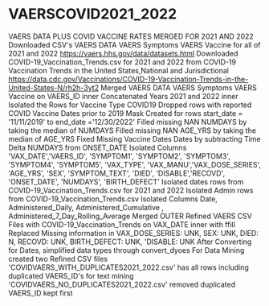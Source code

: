 # VAERSCOVID2021_2022
VAERS DATA PLUS COVID VACCINE RATES MERGED FOR 2021 AND 2022
Downloaded CSV's VAERS DATA VAERS Symptoms VAERS Vaccine for all of 2021 and 2022
https://vaers.hhs.gov/data/datasets.html
Downloaded COVID-19_Vaccination_Trends.csv for 2021 and 2022 from COVID-19 Vaccination Trends in the United States,National and Jurisdictional 
https://data.cdc.gov/Vaccinations/COVID-19-Vaccination-Trends-in-the-United-States-N/rh2h-3yt2
Merged VAERS DATA VAERS Symptoms VAERS Vaccine on VAERS_ID inner
Concatenated Years 2021 and 2022 inner
Isolated the Rows for Vaccine Type COVID19
Dropped rows with reported COVID Vaccine Dates prior to 2019
Mask Created for rows start_date = '11/11/2019' to end_date ='12/30/2022'
Filled missing NAN NUMDAYS by taking the median of NUMDAYS
Filled missing NAN AGE_YRS by taking the median of AGE_YRS
Fixed Missing Vaccine Dates Dates by subtracting Time Delta NUMDAYS from ONSET_DATE
Isolated Columns  'VAX_DATE','VAERS_ID', 'SYMPTOM1', 'SYMPTOM2', 'SYMPTOM3', 'SYMPTOM4', 'SYMPTOM5', 'VAX_TYPE', 'VAX_MANU','VAX_DOSE_SERIES', 'AGE_YRS', 'SEX', 'SYMPTOM_TEXT', 'DIED', 'DISABLE','RECOVD', 'ONSET_DATE', 'NUMDAYS', 'BIRTH_DEFECT'
Isolated dates rows from COVID-19_Vaccination_Trends.csv for 2021 and 2022
Isolated Admin rows from COVID-19_Vaccination_Trends.csv
Isolated Columns Date, Administered_Daily, Administered_Cumulative ,  Administered_7_Day_Rolling_Average
Merged OUTER Refined VAERS CSV Files with COVID-19_Vaccination_Trends on VAX_DATE inner with ffill 
Replaced Missing information in VAX_DOSE_SERIES: UNK, SEX: UNK, DIED: N, RECOVD: UNK, BIRTH_DEFECT: UNK, 'DISABLE: UNK
After Converting for Dates, simplified data types through convert_dyoes
For Data Mining created two Refined CSV files 
'COVIDVAERS_WITH_DUPLICATES2021_2022.csv' has all rows including duplicated VAERS_ID's for text mining
'COVIDVAERS_NO_DUPLICATES2021_2022.csv' removed duplicated VAERS_ID kept first
